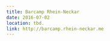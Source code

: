 ```yaml
---
title: Barcamp Rhein-Neckar
date: 2016-07-02
location: tbd.
link: http://barcamp.rhein-neckar.me
---
```

